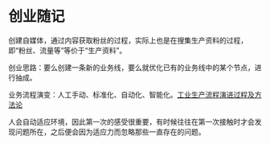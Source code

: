 # 创业随记


创建自媒体，通过内容获取粉丝的过程，实际上也是在搜集生产资料的过程，即“粉丝、流量等”等价于“生产资料”。


创业思路：要么创建一条新的业务线，要么就优化已有的业务线中的某个节点，进行抽成。


业务流程演变：人工手动、标准化、自动化、智能化。[工业生产流程演进过程及方法论](learning/methodology/management/Project-Management/工业生产流程演进过程及方法论.md)

人会自动适应环境，因此第一次的感受很重要，有时候往往在第一次接触时才会发现问题所在，之后便会因为适应力而忽略那些一直存在的问题。